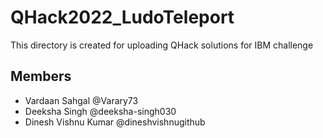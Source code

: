 # QHack2022_LudoTeleport
This directory is created for uploading QHack solutions for IBM challenge

## Members
 - Vardaan Sahgal @Varary73
 - Deeksha Singh @deeksha-singh030 
 - Dinesh Vishnu Kumar @dineshvishnugithub
